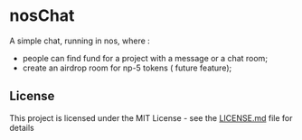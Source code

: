 # nosChat

A simple chat, running in nos, where :
 - people can find fund for a project with a message or a chat room;
 - create an airdrop room for np-5 tokens ( future feature);

## License

This project is licensed under the MIT License - see the [LICENSE.md](LICENSE.md) file for details

